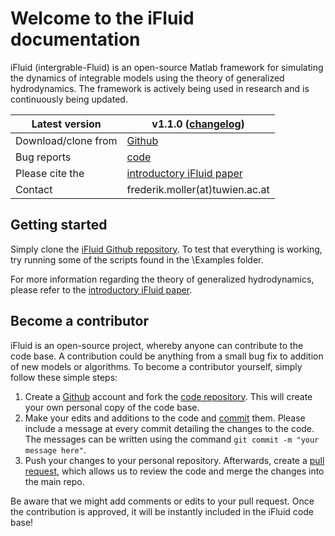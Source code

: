 # Welcome to the iFluid documentation

iFluid (intergrable-Fluid) is an open-source Matlab framework for simulating the dynamics of integrable models using the theory of generalized hydrodynamics. The framework is actively being used in research and is continuously being updated.  

| Latest version 	|  **v1.1.0** ([changelog](changelog.md)) 	|
|----------------	|---	|
| Download/clone from     	|  [Github](https://github.com/integrableFluid/iFluidMatlab) 	|
| Bug reports    	|  [code](https://github.com/integrableFluid/iFluidMatlab/issues) 	|
| Please cite the   | [introductory iFluid paper](https://www.scipost.org/SciPostPhys.8.3.041) |
| Contact           | frederik.moller(at)tuwien.ac.at |

## Getting started

Simply clone the [iFluid Github repository](https://github.com/integrableFluid/iFluidMatlab). To test that everything is working, try running some of the scripts found in the \Examples folder.

For more information regarding the theory of generalized hydrodynamics, please refer to the [introductory iFluid paper](https://www.scipost.org/SciPostPhys.8.3.041).


## Become a contributor

iFluid is an open-source project, whereby anyone can contribute to the code base. A contribution could be anything from a small bug fix to addition of new models or algorithms. To become a contributor yourself, simply follow these simple steps:

  1. Create a [Github](https://github.com/) account and fork the [code repository](https://github.com/integrableFluid/iFluidMatlab). This will create your own personal copy of the code base.
  2. Make your edits and additions to the code and [commit](https://git-scm.com/book/en/v2/Git-Basics-Recording-Changes-to-the-Repository#Committing-Your-Changes) them. Please include a message at every commit detailing the changes to the code. The messages can be written using the command `git commit -m "your message here"`.
  3. Push your changes to your personal repository. Afterwards, create a [pull request](https://help.github.com/en/github/collaborating-with-issues-and-pull-requests/creating-a-pull-request), which allows us to review the code and merge the changes into the main repo.

Be aware that we might add comments or edits to your pull request. Once the contribution is approved, it will be instantly included in the iFluid code base! 